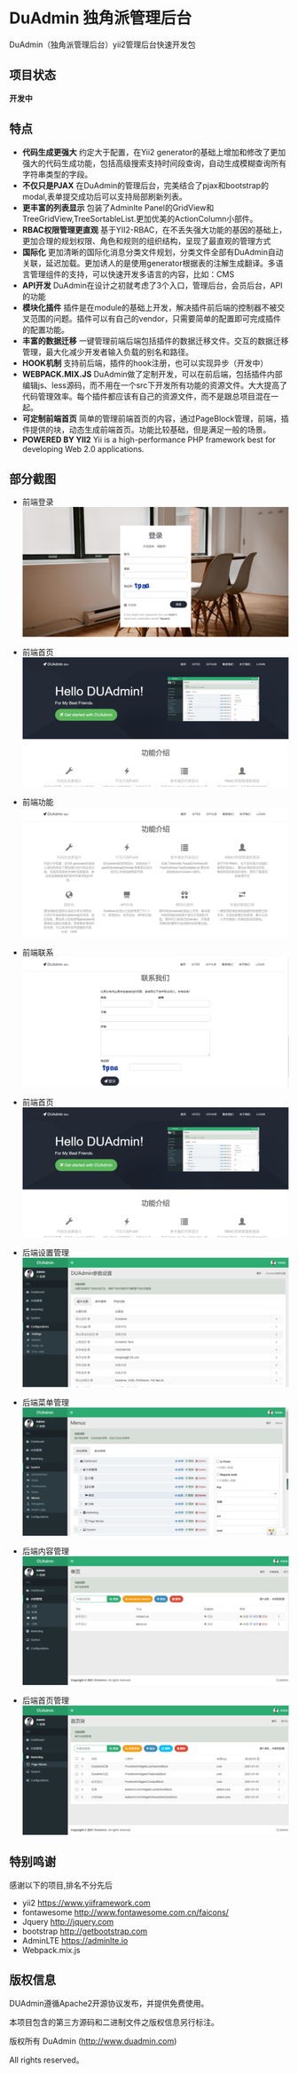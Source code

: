 # DuAdmin 独角派管理后台

DuAdmin（独角派管理后台）yii2管理后台快速开发包

## 项目状态

**开发中**

## 特点

- **代码生成更强大** 约定大于配置，在Yii2 generator的基础上增加和修改了更加强大的代码生成功能，包括高级搜索支持时间段查询，自动生成模糊查询所有字符串类型的字段。 
- **不仅只是PJAX** 在DuAdmin的管理后台，完美结合了pjax和bootstrap的modal,表单提交成功后可以支持局部刷新列表。
- **更丰富的列表显示** 包装了Adminlte Panel的GridView和TreeGridView,TreeSortableList.更加优美的ActionColumn小部件。
- **RBAC权限管理更直观** 基于YII2-RBAC，在不丢失强大功能的基因的基础上，更加合理的规划权限、角色和规则的组织结构，呈现了最直观的管理方式
- **国际化** 更加清晰的国际化消息分类文件规划，分类文件全部有DuAdmin自动关联，延迟加载。更加诱人的是使用generator根据表的注解生成翻译。多语言管理组件的支持，可以快速开发多语言的内容，比如：CMS
- **API开发** DuAdmin在设计之初就考虑了3个入口，管理后台，会员后台，API的功能
- **模块化插件** 插件是在module的基础上开发，解决插件前后端的控制器不被交叉范围的问题。插件可以有自己的vendor，只需要简单的配置即可完成插件的配置功能。
- **丰富的数据迁移** 一键管理前端后端包括插件的数据迁移文件。交互的数据迁移管理，最大化减少开发者输入负载的别名和路径。
- **HOOK机制** 支持前后端，插件的hook注册，也可以实现异步（开发中）
- **WEBPACK.MIX.JS** DuAdmin做了定制开发，可以在前后端，包括插件内部编辑js、less源码，而不用在一个src下开发所有功能的资源文件。大大提高了代码管理效率。每个插件都应该有自己的资源文件，而不是跟总项目混在一起。
- **可定制前端首页** 简单的管理前端首页的内容，通过PageBlock管理，前端，插件提供的块，动态生成前端首页。功能比较基础，但是满足一般的场景。 
- **POWERED BY YII2** Yii is a high-performance PHP framework best for developing Web 2.0 applications.

## 部分截图

- 前端登录
![前端登录](public/images/screen/frontend-login.png)

- 前端首页
![前端首页](public/images/screen/frontend-index.png)

- 前端功能
![前端功能](public/images/screen/frontend-futures.png)
 
- 前端联系 
![前端联系](public/images/screen/frontend-contact.png)

- 前端首页
![前端首页](public/images/screen/frontend-index.png)

- 后端设置管理
![后端设置管理](public/images/screen/backend-setting.png)

- 后端菜单管理
![后端菜单管理](public/images/screen/backend-menu.png)

- 后端内容管理
![后端内容管理](public/images/screen/backend-page.png)

- 后端首页管理
![后端首页管理](public/images/screen/backend-page-index.png)

## 特别鸣谢
感谢以下的项目,排名不分先后

- yii2 https://www.yiiframework.com
- fontawesome http://www.fontawesome.com.cn/faicons/
- Jquery http://jquery.com
- bootstrap http://getbootstrap.com
- AdminLTE https://adminlte.io
- Webpack.mix.js

## 版权信息

DUAdmin遵循Apache2开源协议发布，并提供免费使用。

本项目包含的第三方源码和二进制文件之版权信息另行标注。

版权所有 DuAdmin (http://www.duadmin.com)

All rights reserved。
